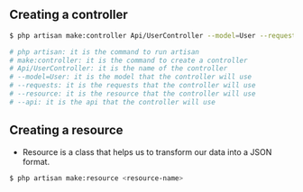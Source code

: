 ## Creating a controller

```bash
$ php artisan make:controller Api/UserController --model=User --requests --resource --api

# php artisan: it is the command to run artisan
# make:controller: it is the command to create a controller
# Api/UserController: it is the name of the controller
# --model=User: it is the model that the controller will use
# --requests: it is the requests that the controller will use
# --resource: it is the resource that the controller will use
# --api: it is the api that the controller will use
```

## Creating a resource

-   Resource is a class that helps us to transform our data into a JSON format.

```bash
$ php artisan make:resource <resource-name>
```
